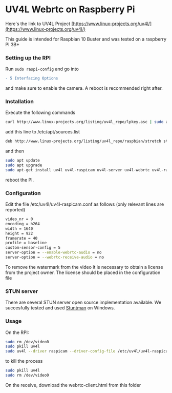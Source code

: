# UV4L Webrtc on Raspberry Pi 
Here's the link to UV4L Project [https://www.linux-projects.org/uv4l/](https://www.linux-projects.org/uv4l/)

This guide is intended for Raspbian 10 Buster and was tested on a raspberry PI 3B+

### Setting up the RPI
Run `sudo raspi-config` and go into 
```diff
- 5 Interfacing Options
```
and make sure to enable the camera. A reboot is recommended right after.

### Installation
Execute the following commands
```bash
curl http://www.linux-projects.org/listing/uv4l_repo/lpkey.asc | sudo apt-key add -
```
add this line to /etc/apt/sources.list 
```bash
deb http://www.linux-projects.org/listing/uv4l_repo/raspbian/stretch stretch main
```
and then
```bash
sudo apt update
sudo apt upgrade
sudo apt-get install uv4l uv4l-raspicam uv4l-server uv4l-webrtc uv4l-raspicam-extras
```

reboot the PI.

### Configuration
Edit the file /etc/uv4l/uv4l-raspicam.conf as follows (only relevant lines are reported)
```bash
video_nr = 0
encoding = h264
width = 1640
height = 922
framerate = 40
profile = baseline
custom-sensor-config = 5
server-option = --enable-webrtc-audio = no
server-option = --webrtc-receive-audio = no
```

To remove the watermark from the video it is necessary to obtain a license from the project owner.
The license should be placed in the configuration file

### STUN server
There are several STUN server open source implementation available.
We succesfully tested and used [Stuntman](http://www.stunprotocol.org/) on Windows.

### Usage
On the RPI:
```bash
sudo rm /dev/video0
sudo pkill uv4l
sudo uv4l --driver raspicam --driver-config-file /etc/uv4l/uv4l-raspicam.conf --video_nr 0 --sched-rr 0
```

to kill the process

```bash
sudo pkill uv4l
sudo rm /dev/video0
```

On the receive, download the webrtc-client.html from this folder
